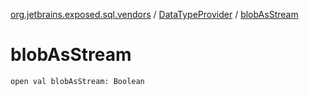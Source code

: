 [org.jetbrains.exposed.sql.vendors](../index.md) / [DataTypeProvider](index.md) / [blobAsStream](.)

# blobAsStream

`open val blobAsStream: Boolean`